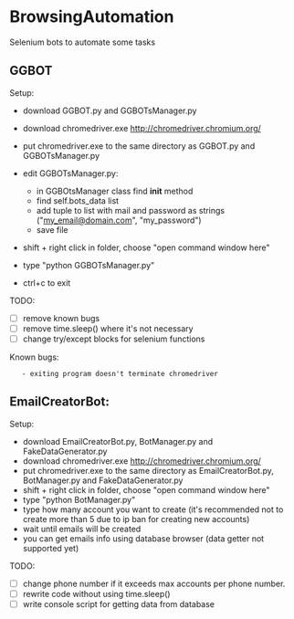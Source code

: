 # BrowsingAutomation
Selenium bots to automate some tasks

## GGBOT

  Setup:
  * download GGBOT.py and GGBOTsManager.py
  * download chromedriver.exe http://chromedriver.chromium.org/
  * put chromedriver.exe to the same directory as GGBOT.py and GGBOTsManager.py
  * edit GGBOTsManager.py:

      * in GGBOtsManager class find __init__ method
      * find self.bots_data list
      * add tuple to list with mail and password as strings ("my_email@domain.com", "my_password")
      * save file
  * shift + right click in folder, choose "open command window here"
  * type "python GGBOTsManager.py"
  * ctrl+c to exit
 
  TODO:
  - [ ] remove known bugs
  - [ ] remove time.sleep() where it's not necessary
  - [ ] change try/except blocks for selenium functions
  
  Known bugs:
  
       - exiting program doesn't terminate chromedriver


## EmailCreatorBot:
  Setup:
  * download EmailCreatorBot.py, BotManager.py and FakeDataGenerator.py 
  * download chromedriver.exe http://chromedriver.chromium.org/
  * put chromedriver.exe to the same directory as EmailCreatorBot.py, BotManager.py and FakeDataGenerator.py 
  * shift + right click in folder, choose "open command window here"
  * type "python BotManager.py"
  * type how many account you want to create (it's recommended not to create more than 5 due to ip ban for creating new accounts)
  * wait until emails will be created
  * you can get emails info using database browser (data getter not supported yet)
  
  TODO:
  - [ ] change phone number if it exceeds max accounts per phone number.
  - [ ] rewrite code without using time.sleep()
  - [ ] write console script for getting data from database
